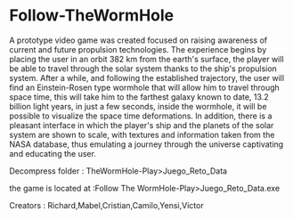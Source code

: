# Follow-TheWormHole
A prototype video game was created focused on raising awareness of current and future propulsion technologies. The experience begins by placing the user in an orbit 382 km from the earth's surface, the player will be able to travel through the solar system thanks to the ship's propulsion system. After a while, and following the established trajectory, the user will find an Einstein-Rosen type wormhole that will allow him to travel through space time, this will take him to the farthest galaxy known to date, 13.2 billion light years, in just a few seconds, inside the wormhole, it will be possible to visualize the space time deformations.
In addition, there is a pleasant interface in which the player's ship and the planets of the solar system are shown to scale, with textures and information taken from the NASA database, thus emulating a journey through the universe captivating and educating the user. 

Decompress folder : TheWormHole-Play>Juego_Reto_Data

the game is located at :Follow The WormHole-Play>Juego_Reto_Data.exe

Creators : Richard,Mabel,Cristian,Camilo,Yensi,Victor
